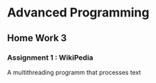 # Advanced Programming 
## Home Work 3
### Assignment 1 : WikiPedia
A multithreading programm that processes text
